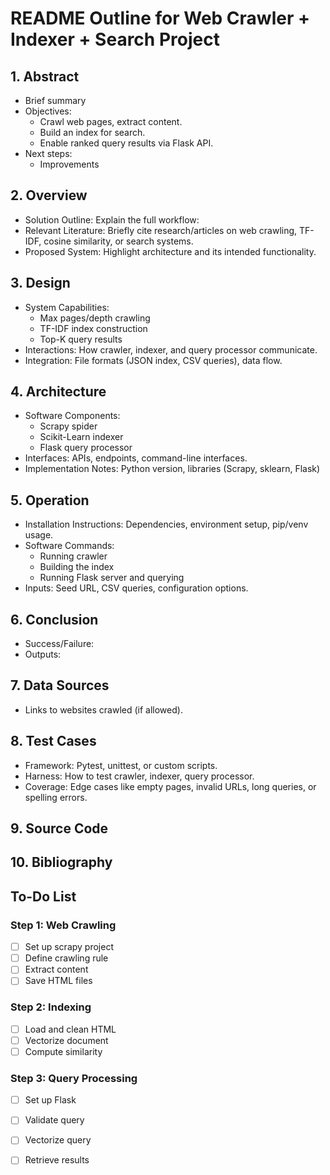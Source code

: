# README Outline for Web Crawler + Indexer + Search Project
## 1. Abstract
- Brief summary
- Objectives:
  - Crawl web pages, extract content.
  - Build an index for search.
  - Enable ranked query results via Flask API.
- Next steps:
  - Improvements 

## 2. Overview
- Solution Outline: Explain the full workflow:
- Relevant Literature: Briefly cite research/articles on web crawling, TF-IDF, cosine similarity, or search systems.
- Proposed System: Highlight architecture and its intended functionality.

## 3. Design
- System Capabilities:
  - Max pages/depth crawling
  - TF-IDF index construction
  - Top-K query results
- Interactions: How crawler, indexer, and query processor communicate.
- Integration: File formats (JSON index, CSV queries), data flow.

## 4. Architecture
- Software Components:
  - Scrapy spider
  - Scikit-Learn indexer
  - Flask query processor
- Interfaces: APIs, endpoints, command-line interfaces.
- Implementation Notes: Python version, libraries (Scrapy, sklearn, Flask)

## 5. Operation
- Installation Instructions: Dependencies, environment setup, pip/venv usage.
- Software Commands:
  - Running crawler
  - Building the index
  - Running Flask server and querying
- Inputs: Seed URL, CSV queries, configuration options.

## 6. Conclusion
- Success/Failure:
- Outputs:

## 7. Data Sources
- Links to websites crawled (if allowed).

## 8. Test Cases
- Framework: Pytest, unittest, or custom scripts.
- Harness: How to test crawler, indexer, query processor.
- Coverage: Edge cases like empty pages, invalid URLs, long queries, or spelling errors.

## 9. Source Code

## 10. Bibliography


## To-Do List

### Step 1: Web Crawling
- [ ] Set up scrapy project
- [ ] Define crawling rule
- [ ] Extract content
- [ ] Save HTML files

### Step 2: Indexing
- [ ] Load and clean HTML
- [ ] Vectorize document
- [ ] Compute similarity

### Step 3: Query Processing
- [ ] Set up Flask
- [ ] Validate query
- [ ] Vectorize query
- [ ] Retrieve results

